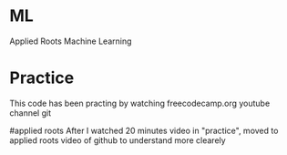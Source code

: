 # ML
Applied Roots Machine Learning 

# Practice
This code has been practing by watching 
freecodecamp.org youtube channel
git

#applied roots 
After I watched 20 minutes video in "practice", moved to applied roots video of github to understand more clearely